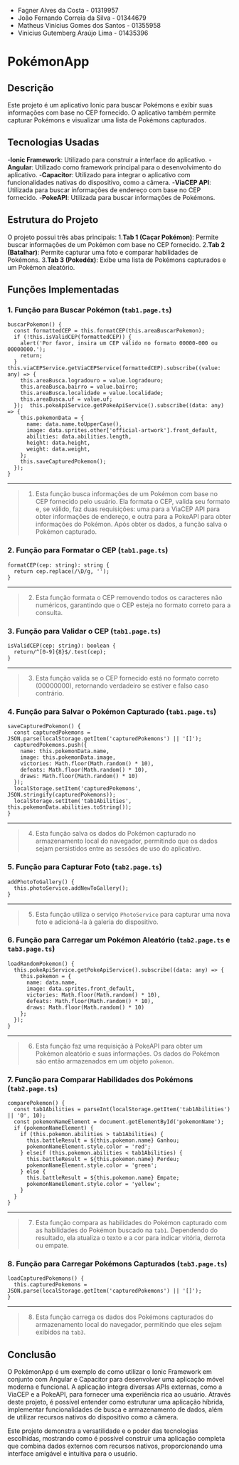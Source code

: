 * Fagner Alves da Costa  - 01319957
* João Fernando Correia da Silva - 01344679
* Matheus Vinícius Gomes dos Santos - 01355958
* Vinicius Gutemberg Araújo Lima - 01435396

# PokémonApp

## Descrição

Este projeto é um aplicativo Ionic para buscar Pokémons e exibir suas informações com base no CEP fornecido. O aplicativo também permite capturar Pokémons e visualizar uma lista de Pokémons capturados.

## Tecnologias Usadas

-**Ionic Framework**: Utilizado para construir a interface do aplicativo.
-**Angular**: Utilizado como framework principal para o desenvolvimento do aplicativo.
-**Capacitor**: Utilizado para integrar o aplicativo com funcionalidades nativas do dispositivo, como a câmera.
-**ViaCEP API**: Utilizada para buscar informações de endereço com base no CEP fornecido.
-**PokeAPI**: Utilizada para buscar informações de Pokémons.

## Estrutura do Projeto

O projeto possui três abas principais:
1.**Tab 1 (Caçar Pokémon)**: Permite buscar informações de um Pokémon com base no CEP fornecido.
2.**Tab 2 (Batalhar)**: Permite capturar uma foto e comparar habilidades de Pokémons.
3.**Tab 3 (Pokedéx)**: Exibe uma lista de Pokémons capturados e um Pokémon aleatório.

## Funções Implementadas

### 1. Função para Buscar Pokémon (`tab1.page.ts`)

```
buscarPokemon() {
  const formattedCEP = this.formatCEP(this.areaBuscarPokemon);
  if (!this.isValidCEP(formattedCEP)) {
    alert('Por favor, insira um CEP válido no formato 00000-000 ou 00000000.');
    return;
  }  this.viaCEPService.getViaCEPService(formattedCEP).subscribe((value: any) => {
    this.areaBusca.logradouro = value.logradouro;
    this.areaBusca.bairro = value.bairro;
    this.areaBusca.localidade = value.localidade;
    this.areaBusca.uf = value.uf;
  });  this.pokeApiService.getPokeApiService().subscribe((data: any) => {
    this.pokemonData = {
      name: data.name.toUpperCase(),
      image: data.sprites.other['official-artwork'].front_default,
      abilities: data.abilities.length,
      height: data.height,
      weight: data.weight,
    };
    this.saveCapturedPokemon();
  });
}
```

---

> 1. Esta função busca informações de um Pokémon com base no CEP fornecido pelo usuário. Ela formata o CEP, valida seu formato e, se válido, faz duas requisições: uma para a ViaCEP API para obter informações de endereço, e outra para a PokeAPI para obter informações do Pokémon. Após obter os dados, a função salva o Pokémon capturado.

### 2. Função para Formatar o CEP (`tab1.page.ts`)

```
formatCEP(cep: string): string {
  return cep.replace(/\D/g, '');
}
```

---

> 2. Esta função formata o CEP removendo todos os caracteres não numéricos, garantindo que o CEP esteja no formato correto para a consulta.

### 3. Função para Validar o CEP (`tab1.page.ts`)

```
isValidCEP(cep: string): boolean {
  return/^[0-9]{8}$/.test(cep);
}
```

---

> 3. Esta função valida se o CEP fornecido está no formato correto (00000000), retornando verdadeiro se estiver e falso caso contrário.

### 4. Função para Salvar o Pokémon Capturado (`tab1.page.ts`)

```
saveCapturedPokemon() {
  const capturedPokemons = JSON.parse(localStorage.getItem('capturedPokemons') || '[]');
  capturedPokemons.push({
    name: this.pokemonData.name,
    image: this.pokemonData.image,
    victories: Math.floor(Math.random() * 10),
    defeats: Math.floor(Math.random() * 10),
    draws: Math.floor(Math.random() * 10)
  });
  localStorage.setItem('capturedPokemons', JSON.stringify(capturedPokemons));
  localStorage.setItem('tab1Abilities', this.pokemonData.abilities.toString());
}
```

---

> 4. Esta função salva os dados do Pokémon capturado no armazenamento local do navegador, permitindo que os dados sejam persistidos entre as sessões de uso do aplicativo.

### 5. Função para Capturar Foto (`tab2.page.ts`)

```
addPhotoToGallery() {
  this.photoService.addNewToGallery();
}
```

---

> 5. Esta função utiliza o serviço `PhotoService` para capturar uma nova foto e adicioná-la à galeria do dispositivo.

### 6. Função para Carregar um Pokémon Aleatório (`tab2.page.ts` e `tab3.page.ts`)

```
loadRandomPokemon() {
  this.pokeApiService.getPokeApiService().subscribe((data: any) => {
    this.pokemon = {
      name: data.name,
      image: data.sprites.front_default,
      victories: Math.floor(Math.random() * 10),
      defeats: Math.floor(Math.random() * 10),
      draws: Math.floor(Math.random() * 10)
    };
  });
}
```

---

> 6. Esta função faz uma requisição à PokeAPI para obter um Pokémon aleatório e suas informações. Os dados do Pokémon são então armazenados em um objeto `pokemon`.

### 7. Função para Comparar Habilidades dos Pokémons (`tab2.page.ts`)

```
comparePokemon() {
  const tab1Abilities = parseInt(localStorage.getItem('tab1Abilities') || '0', 10);
  const pokemonNameElement = document.getElementById('pokemonName');
  if (pokemonNameElement) {
    if (this.pokemon.abilities > tab1Abilities) {
      this.battleResult = ${this.pokemon.name} Ganhou;
      pokemonNameElement.style.color = 'red';
    } elseif (this.pokemon.abilities < tab1Abilities) {
      this.battleResult = ${this.pokemon.name} Perdeu;
      pokemonNameElement.style.color = 'green';
    } else {
      this.battleResult = ${this.pokemon.name} Empate;
      pokemonNameElement.style.color = 'yellow';
    }
  }
}
```

---

> 7. Esta função compara as habilidades do Pokémon capturado com as habilidades do Pokémon buscado na `tab1`. Dependendo do resultado, ela atualiza o texto e a cor para indicar vitória, derrota ou empate.

### 8. Função para Carregar Pokémons Capturados (`tab3.page.ts`)

```
loadCapturedPokemons() {
  this.capturedPokemons = JSON.parse(localStorage.getItem('capturedPokemons') || '[]');
}
```

---

> 8. Esta função carrega os dados dos Pokémons capturados do armazenamento local do navegador, permitindo que eles sejam exibidos na `tab3`.

## Conclusão

O PokémonApp é um exemplo de como utilizar o Ionic Framework em conjunto com Angular e Capacitor para desenvolver uma aplicação móvel moderna e funcional. A aplicação integra diversas APIs externas, como a ViaCEP e a PokeAPI, para fornecer uma experiência rica ao usuário. Através deste projeto, é possível entender como estruturar uma aplicação híbrida, implementar funcionalidades de busca e armazenamento de dados, além de utilizar recursos nativos do dispositivo como a câmera.

Este projeto demonstra a versatilidade e o poder das tecnologias escolhidas, mostrando como é possível construir uma aplicação completa que combina dados externos com recursos nativos, proporcionando uma interface amigável e intuitiva para o usuário.
